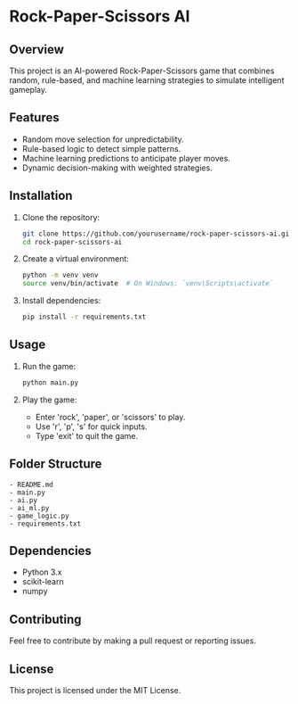 
# Rock-Paper-Scissors AI

## Overview

This project is an AI-powered Rock-Paper-Scissors game that combines random, rule-based, and machine learning strategies to simulate intelligent gameplay.

## Features

- Random move selection for unpredictability.
- Rule-based logic to detect simple patterns.
- Machine learning predictions to anticipate player moves.
- Dynamic decision-making with weighted strategies.

## Installation

1. Clone the repository:
   ```bash
   git clone https://github.com/yourusername/rock-paper-scissors-ai.git
   cd rock-paper-scissors-ai
   ```

2. Create a virtual environment:
   ```bash
   python -m venv venv
   source venv/bin/activate  # On Windows: `venv\Scripts\activate`
   ```

3. Install dependencies:
   ```bash
   pip install -r requirements.txt
   ```

## Usage

1. Run the game:
   ```bash
   python main.py
   ```

2. Play the game:
   - Enter 'rock', 'paper', or 'scissors' to play.
   - Use 'r', 'p', 's' for quick inputs.
   - Type 'exit' to quit the game.

## Folder Structure

```
- README.md
- main.py
- ai.py
- ai_ml.py
- game_logic.py
- requirements.txt

```

## Dependencies

- Python 3.x
- scikit-learn
- numpy

## Contributing

Feel free to contribute by making a pull request or reporting issues.

## License

This project is licensed under the MIT License.

